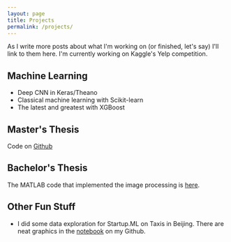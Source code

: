 ```yaml
---
layout: page
title: Projects
permalink: /projects/
---
```


As I write more posts about what I'm working on (or finished, let's say) I'll
link to them here. I'm currently working on Kaggle's Yelp competition.

## Machine Learning

* Deep CNN in Keras/Theano
* Classical machine learning with Scikit-learn
* The latest and greatest with XGBoost

## Master's Thesis

Code on [Github](https://github.com/roryhr/profilometry)

## Bachelor's Thesis

The MATLAB code that implemented the image processing is
[here](https://github.com/roryhr/drop_splash).


## Other Fun Stuff

* I did some data exploration for Startup.ML on Taxis in Beijing. There are
  neat graphics in the [notebook](http://nbviewer.jupyter.org/github/roryhr/taxi-trajectories/blob/master/taxi-data-notebook.ipynb)
  on my Github.
